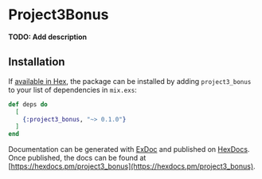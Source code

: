 # Project3Bonus

**TODO: Add description**

## Installation

If [available in Hex](https://hex.pm/docs/publish), the package can be installed
by adding `project3_bonus` to your list of dependencies in `mix.exs`:

```elixir
def deps do
  [
    {:project3_bonus, "~> 0.1.0"}
  ]
end
```

Documentation can be generated with [ExDoc](https://github.com/elixir-lang/ex_doc)
and published on [HexDocs](https://hexdocs.pm). Once published, the docs can
be found at [https://hexdocs.pm/project3_bonus](https://hexdocs.pm/project3_bonus).

